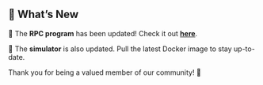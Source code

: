 ## 🔔 What’s New

🎉 The **RPC program** has been updated! Check it out [**here**](/docs/rpc-release/).

🐳 The **simulator** is also updated. Pull the latest Docker image to stay up-to-date.

Thank you for being a valued member of our community! 🙌
